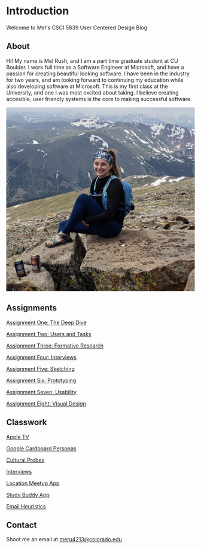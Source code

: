 # Introduction

Welcome to Mel's CSCI 5839 User Centered Design Blog

## About

Hi! My name is Mel Rush, and I am a part time graduate student at CU Boulder. I work full time as a Software Engineer at Microsoft, and have a passion for creating beautiful looking software. I have been in the industry for two years, and am looking forward to continuing my education while also developing software at Microsoft. This is my first class at the University, and one I was most excited about taking. I believe creating accesible, user friendly systems is the core to making successful software.

![Mel](Imgs/melrush.png)

## Assignments

[Assignment One: The Deep Dive](blog/assignment1.md)

[Assignment Two: Users and Tasks](blog/assignment2.md)

[Assignment Three: Formative Research](blog/assignment3.md)

[Assignment Four: Interviews](blog/assignment4.md)

[Assignment Five: Sketching](blog/assignment5.md)

[Assignment Six: Prototyping](blog/assignment6.md)

[Assignment Seven: Usability](blog/assignment7.md)

[Assignment Eight: Visual Design](blog/assignment8.md)

## Classwork

[Apple TV](classwork/appletv.md)

[Google Cardboard Personas](classwork/personas.md)

[Cultural Probes](classwork/culturalprobe.md)

[Interviews](classwork/interviewpractice.md)

[Location Meetup App](classwork/meetupapp.md)

[Study Buddy App](classwork/studybuddyapp.md)

[Email Heuristics](classwork/emailheuristics.md)

## Contact

Shoot me an email at meru4213@colorado.edu
